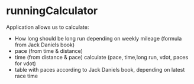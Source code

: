 # runningCalculator
Application allows us to calculate:
* How long should be long run depending on weekly mileage (formula from Jack Daniels book)
* pace (from time & distance)
* time (from distance & pace) calculate (pace, time,long run, vdot, paces for vdot)
* table with paces according to Jack Daniels book, depending on latest race time
